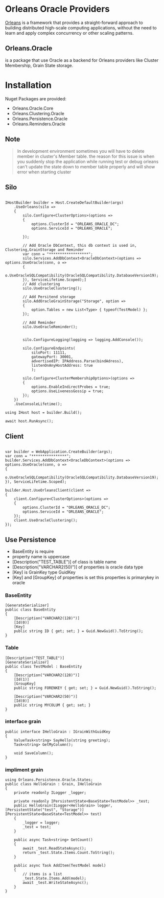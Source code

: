 
# Orleans Oracle Providers
[Orleans](https://github.com/dotnet/orleans) is a framework that provides a straight-forward approach to building distributed high-scale computing applications, without the need to learn and apply complex concurrency or other scaling patterns. 


## **Orleans.Oracle** 
is a package that use Oracle as a backend for Orleans providers like Cluster Membership, Grain State storage. 

# Installation 
Nuget Packages are provided:
- Orleans.Oracle.Core
- Orleans.Clustering.Oracle
- Orleans.Persistence.Oracle
- Orleans.Reminders.Oracle

## Note
>In development environment sometimes you will have to delete member in cluster's Member table. the reason for this issue is when you suddenly stop the application while running test or debug orleans can't update the state down to member table properly and will show error when starting cluster

## Silo
```

IHostBuilder builder = Host.CreateDefaultBuilder(args)
    .UseOrleans(silo =>
    {
        silo.Configure<ClusterOptions>(options =>
        {
            options.ClusterId = "ORLEANS_ORACLE_DC";
            options.ServiceId = "ORLEANS_ORACLE";

        });

        // Add Oracle DbContext, this db context is used in, Clustering,GrainStorage and Reminder
        var conn = "******************";
        silo.Services.AddDbContext<OracleDbContext>(options => options.UseOracle(conn, o =>
        {
            o.UseOracleSQLCompatibility(OracleSQLCompatibility.DatabaseVersion19);
        }), ServiceLifetime.Scoped);]
        // Add clustering
        silo.UseOracleClustering();

        // Add Persitend storage
        silo.AddOracleGrainStorage("Storage", option =>
        {
            option.Tables = new List<Type> { typeof(TestModel) };
        });

        // Add Reminder
        silo.UseOracleReminder();

        
        silo.ConfigureLogging(logging => logging.AddConsole());

        silo.ConfigureEndpoints(
            siloPort: 11111,
            gatewayPort: 30001,
            advertisedIP: IPAddress.Parse(bindAdress),
            listenOnAnyHostAddress: true
            );

        silo.Configure<ClusterMembershipOptions>(options =>
        {
            options.EnableIndirectProbes = true;
            options.UseLivenessGossip = true;
        });
    })
    .UseConsoleLifetime();

using IHost host = builder.Build();

await host.RunAsync();
```
## Client 
```

var builder = WebApplication.CreateBuilder(args);
var conn = "****************";
builder.Services.AddDbContext<OracleDbContext>(options => options.UseOracle(conn, o =>
{
    o.UseOracleSQLCompatibility(OracleSQLCompatibility.DatabaseVersion19);
}), ServiceLifetime.Scoped);

builder.Host.UseOrleansClient(client =>
{
    client.Configure<ClusterOptions>(options =>
    {
        options.ClusterId = "ORLEANS_ORACLE_DC";
        options.ServiceId = "ORLEANS_ORACLE";
    });
    client.UseOracleClustering();
});

```


## Use Persistence
- BaseEntity is require 
- property name is uppercase 
- [Description("TEST_TABLE")] of class is table name
-  [Description("VARCHAR2(50)")] of properties is oracle data type
-  [Key] is GrainKey type GuidKey
-  [Key] and [GroupKey] of properties is set this properties is primarykey in oracle
### BaseEntity
```
[GenerateSerializer]
public class BaseEntity
{
    [Description("VARCHAR2(128)")]
    [Id(0)]
    [Key]
    public string ID { get; set; } = Guid.NewGuid().ToString();
}
```
### Table
```
[Description("TEST_TABLE")]
[GenerateSerializer]
public class TestModel : BaseEntity
{
    [Description("VARCHAR2(128)")]
    [Id(1)]
    [GroupKey]
    public string FORENKEY { get; set; } = Guid.NewGuid().ToString();

    [Description("VARCHAR2(50)")]
    [Id(0)]
    public string MYCOLUM { get; set; }
}
```

### interface grain
```
public interface IHelloGrain : IGrainWithGuidKey
{
    ValueTask<string> SayHello(string greeting);
    Task<string> GetMyColumn();

    void SaveColumn();
}
```
### impliment grain
```
using Orleans.Persistence.Oracle.States;
public class HelloGrain : Grain, IHelloGrain
{
    private readonly ILogger _logger;

    private readonly IPersistentState<BaseState<TestModel>> _test;
    public HelloGrain(ILogger<HelloGrain> logger, [PersistentState("test", "Storage")] IPersistentState<BaseState<TestModel>> test)
    {
        _logger = logger;
        _test = test;
    }

    public async Task<string> GetCount()
    {
        await _test.ReadStateAsync();
        return _test.State.Items.Count.ToString();
    }

    public async Task AddItem(TestModel model)
    {
        // items is a list
        _test.State.Items.Add(model);        
        await _test.WriteStateAsync();
    }
}

```

